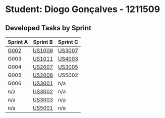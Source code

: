 # Student: Diogo Gonçalves - 1211509

## Developed Tasks by Sprint


| Sprint A                                        | Sprint B                            | Sprint C                            |
|-------------------------------------------------|-------------------------------------|-------------------------------------|
| [G002](DomainModel/DM-Domain_Driven_Design.svg) | [US1009](SprintB/US_1009/readme.md) | [US3007](SprintC/US_3007/readme.md) |
| G003                                            | [US1011](SprintB/US_1011/readme.md) | [US4003](SprintC/US_4003/readme.md) |
| G004                                            | [US2007](SprintB/US_2007/readme.md) | [US3005](SprintC/US_3005/readme.md) |
| G005                                            | [US2008](SprintB/US_2008/readme.md) | US5002                              |
| G006                                            | [US3001](SprintB/US_3001/readme.md) | n/a                                 |
| n/a                                             | [US3002](SprintB/US_3002/readme.md) | n/a                                 |
| n/a                                             | [US3003](SprintB/US_3003/readme.md) | n/a                                 |
| n/a                                             | [US5001](SprintB/US_5001/readme.md) | n/a                                 |
